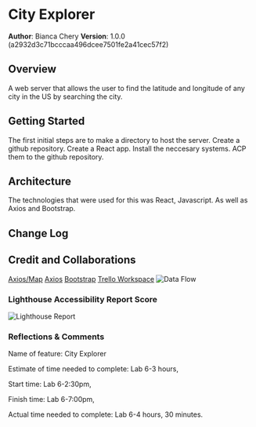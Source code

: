 # City Explorer

**Author**: Bianca Chery
**Version**: 1.0.0 (a2932d3c71bcccaa496dcee7501fe2a41cec57f2)

## Overview
A web server that allows the user to find the latitude and longitude of any city in the US by searching the city. 

## Getting Started
The first initial steps are to make a directory to host the server. Create a github repository. Create a React app. Install the neccesary systems. ACP them to the github repository.

## Architecture
The technologies that were used for this was React, Javascript. As well as Axios and Bootstrap.

## Change Log
<!-- Use this area to document the iterative changes made to your application as each feature is successfully implemented. Use time stamps. Here's an example:

01-01-2001 4:59pm - Application now has a fully-functional express server, with a GET route for the location resource. -->

## Credit and Collaborations
[Axios/Map](https://replit.com/@rmccrear/Practice-Axios-1#src/App.jsx)
[Axios](https://www.npmjs.com/package/axios)
[Bootstrap](https://react-bootstrap.netlify.app/)
[Trello Workspace](https://trello.com/b/s3hjcPzz/city-explorer)
![Data Flow](https://github.com/BiancaChery/City-Explorer/assets/127991428/4baf18f2-21f4-416d-bfd5-cdc46842a40b)


### Lighthouse Accessibility Report Score
![Lighthouse Report](https://github.com/BiancaChery/City-Explorer/assets/127991428/37c9b9c1-bfd8-432c-a0c7-8e145e469b46)


### Reflections & Comments

Name of feature: City Explorer

Estimate of time needed to complete: Lab 6-3 hours,

Start time: Lab 6-2:30pm, 

Finish time: Lab 6-7:00pm,

Actual time needed to complete: Lab 6-4 hours, 30 minutes. 
